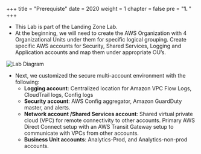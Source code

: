 +++
title = "Prerequiste"
date = 2020
weight = 1
chapter = false
pre = "<b>1. </b>"
+++

+ This Lab is part of the Landing Zone Lab.
+ At the beginning, we will need to create the AWS Organization with 4 Organizational Units under them for specific logical grouping. Create specific AWS accounts for Security, Shared Services, Logging and Application accounts and map them under appropriate OU’s.

![Lab Diagram](../../../images/1/1.png?width=70pc)

+ Next, we customized the secure multi-account environment with the following:
	* **Logging account**: Centralized location for Amazon VPC Flow Logs, CloudTrail logs, Config logs
	* **Security account**: AWS Config aggregator, Amazon GuardDuty master, and alerts.
	* **Network account /Shared Services account**: Shared virtual private cloud (VPC) for remote connectivity to other accounts. Primary AWS Direct Connect setup with an AWS Transit Gateway setup to communicate with VPCs from other accounts.
	* **Business Unit accounts**: Analytics-Prod, and Analytics-non-prod accounts.
